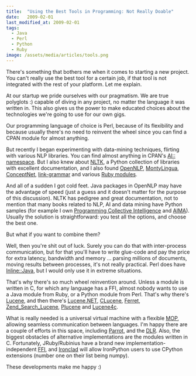 ```yaml
---
title:  "Using the Best Tools in Programming: Not Really Doable"
date:   2009-02-01
last_modified_at: 2009-02-01
tags:
  - Java
  - Perl
  - Python
  - Ruby
image: /assets/media/articles/tools.png
---
```


<p class="intro withcap">
  There's something that bothers me when it comes to starting a new project. You can't really use the best tool for a certain job, if that tool is not integrated with the rest of your platform. Let me explain.
</p>

At our startup we pride ourselves with our pragmatism. We are true polyglots :) capable of diving in any project, no matter the language it was written in. This also gives us the power to make educated choices about the technologies we're going to use for our own gigs.

Our programming language of choice is Perl, because of its flexibility and because usually there's no need to reinvent the wheel since you can find a CPAN module for almost anything.

But recently I began experimenting with data-mining techniques, flirting with various NLP libraries. You can find almost anything in CPAN's [AI:: namespace](https://search.cpan.org/search?query=AI%3A%3A&mode=module). But I also knew about [NLTK](https://www.nltk.org/), a Python collection of libraries with excellent documentation, and I also found [OpenNLP](https://opennlp.sourceforge.net/), [MontyLingua](https://web.media.mit.edu/~hugo/montylingua/), [ConceptNet](https://web.media.mit.edu/~hugo/conceptnet/), [link-grammar](https://www.abisource.com/projects/link-grammar/) and various [Ruby modules](https://www2.nict.go.jp/x/x161/members/mutiyama/software.html).

And all of a sudden I got cold feet. Java packages in OpenNLP may have the advantage of speed (just a guess and it doesn't matter for the purpose of this discussion). NLTK has pedigree and great documentation, not to mention that many books related to NLP, AI and data mining have Python samples (for example I own [Programming Collective Intelligence](https://oreilly.com/catalog/9780596529321/) and [AIMA](https://aima.cs.berkeley.edu/)). Usually the solution is straightforward: you test all the options, and choose the best one.

But what if you want to combine them?

Well, then you're shit out of luck. Surely you can do that with inter-process communication, but for that you'll have to write glue-code and pay the price for extra latency, bandwidth and memory ... parsing millions of documents, moving results between processes, it's not really practical. Perl does have [Inline::Java](https://search.cpan.org/dist/Inline-Java/Java.pod), but I would only use it in extreme situations.

That's why there's so much wheel reinvention around. Unless a module is written in C, for which any language has a FFI, almost nobody wants to use a Java module from Ruby, or a Python module from Perl. That's why there's [Lucene](https://lucene.apache.org/), and then there's [Lucene.NET](https://incubator.apache.org/lucene.net/), [CLucene](https://sourceforge.net/projects/clucene), [Ferret](https://www.oreillynet.com/onlamp/blog/2005/10/lucene_in_ruby_name_ferret_thi.html), [Zend_Search_Lucene](https://framework.zend.com/manual/en/zend.search.lucene.html#zend.search.lucene.introduction), [Plucene](https://search.cpan.org/~tmtm/Plucene-1.25/lib/Plucene.pm) and [Lucene4c](https://incubator.apache.org/lucene4c/).

What is really needed is a universal virtual machine with a flexible [MOP](https://en.wikipedia.org/wiki/Metaobject_Protocol), allowing seamless communication between languages. I'm happy there are a couple of efforts in this space, including [Parrot](https://www.parrot.org/), and the [DLR](https://en.wikipedia.org/wiki/Dynamic_Language_Runtime). Also, the biggest obstacles of alternative implementations are the modules written in C. Fortunately, JRuby/Rubinius have a brand new implementation-independent [FFI](https://blog.headius.com/2008/10/ffi-for-ruby-now-available.html), and [Ironclad](https://code.google.com/p/ironclad/) will allow IronPython users to use CPython extensions (number one on their list being numpy).

These developments make me happy :)